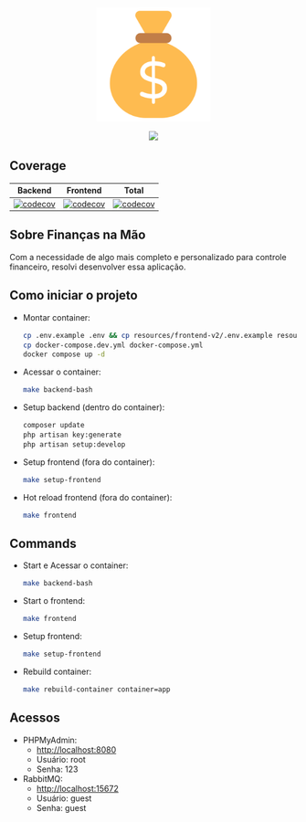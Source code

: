 <p align="center">
    <img src="./public/favicon.png" width="200" alt="application icon">
</p>

<p align="center">
  <a href="https://skillicons.dev">
    <img src="https://skillicons.dev/icons?i=docker,php,html,css,ts,vue,mysql,laravel,vite" />
  </a>
</p>

## Coverage
|                                                                                             Backend                                                                                              |                                                                                             Frontend                                                                                              |                                                                                        Total                                                                                         |
|:------------------------------------------------------------------------------------------------------------------------------------------------------------------------------------------------:|:-------------------------------------------------------------------------------------------------------------------------------------------------------------------------------------------------:|:------------------------------------------------------------------------------------------------------------------------------------------------------------------------------------:|
| [![codecov](https://codecov.io/gh/Jhon-Henkel/my-finances-planner/branch/main/graph/badge.svg?flag=backend&token=ZWK28PWTZF&precision=2)](https://codecov.io/gh/Jhon-Henkel/my-finances-planner) | [![codecov](https://codecov.io/gh/Jhon-Henkel/my-finances-planner/branch/main/graph/badge.svg?flag=frontend&token=ZWK28PWTZF&precision=2)](https://codecov.io/gh/Jhon-Henkel/my-finances-planner) | [![codecov](https://codecov.io/gh/Jhon-Henkel/my-finances-planner/flag/backend/graph/badge.svg?token=ZWK28PWTZF&precision=2)](https://codecov.io/gh/Jhon-Henkel/my-finances-planner) |

## Sobre Finanças na Mão
Com a necessidade de algo mais completo e personalizado para controle financeiro, resolvi desenvolver essa aplicação.

## Como iniciar o projeto
- Montar container:
    ```bash
    cp .env.example .env && cp resources/frontend-v2/.env.example resources/frontend-v2/.env && cp queue-consumer/.env.example queue-consumer/.env
    cp docker-compose.dev.yml docker-compose.yml
    docker compose up -d
    ```

- Acessar o container:
    ```bash
    make backend-bash
    ```

- Setup backend (dentro do container):
    ```bash
    composer update
    php artisan key:generate  
    php artisan setup:develop
    ```
- Setup frontend (fora do container):
    ```bash
    make setup-frontend
    ```
- Hot reload frontend (fora do container):
    ```bash
    make frontend
    ```
  
## Commands
- Start e Acessar o container:
    ```bash
    make backend-bash
    ```
- Start o frontend:
    ```bash
    make frontend
    ```
- Setup frontend:
    ```bash
    make setup-frontend
    ```
- Rebuild container:
    ```bash
    make rebuild-container container=app
    ```
## Acessos
- PHPMyAdmin:
    - [http://localhost:8080](http://localhost:8080)
    - Usuário: root
    - Senha: 123
- RabbitMQ:
    - [http://localhost:15672](http://localhost:15672)
    - Usuário: guest
    - Senha: guest

